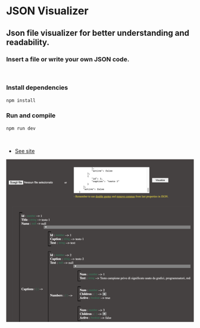 # JSON Visualizer

## Json file visualizer for better understanding and readability.

### Insert a file or write your own JSON code.

<br>

### Install dependencies
```
npm install
```
### Run and compile
```
npm run dev
```

<br />

-  [See site](https://json-visualizer545555.web.app/)

<img src="./src/assets/images/image.png" alt='Image visualizer'/>
